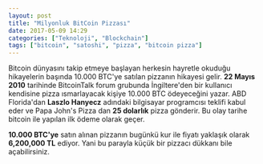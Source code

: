 ```yaml
---
layout: post
title: "Milyonluk BitCoin Pizzası"
date: 2017-05-09 14:29
categories: ["Teknoloji", "Blockchain"]
tags: ["bitcoin", "satoshi", "pizza", "bitcoin pizza"]
---
```


Bitcoin dünyasını takip etmeye başlayan herkesin hayretle okuduğu hikayelerin başında 10.000 BTC'ye satılan pizzanın hikayesi gelir. **22 Mayıs 2010** tarihinde BitcoinTalk forum grubunda İngiltere'den bir kullanıcı kendisine pizza ısmarlayacak kişiye 10.000 BTC ödeyeceğini yazar. ABD Florida'dan **Laszlo Hanyecz** adındaki bilgisayar programcısı teklifi kabul eder ve Papa John's Pizza dan **25 dolarlık** pizza gönderir. Bu olay tarihe bitcoin ile yapılan ilk ödeme olarak geçer.

**10.000 BTC'ye** satın alınan pizzanın bugünkü kur ile fiyatı yaklaşık olarak **6,200,000 TL** ediyor. Yani bu parayla küçük bir pizzacı dükkanı bile açabilirsiniz.
